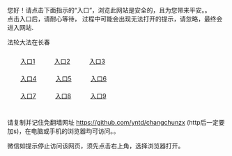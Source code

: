 您好！请点击下面指示的“入口”，浏览此网站是安全的，且为您带来平安。。 <br/>
点击入口后，请耐心等待， 过程中可能会出现无法打开的提示，请忽略，最终会进入网站. </br>

法轮大法在长春<br/>
<div style="padding:10px"><a style="margin:20px" target="_blank" href="https://ds1j8w3y5p3qw.cloudfront.net/2Qpsp?duhebyyc" id="ccLink1" rel="nofollow">入口1</a> <a target="_blank" style="margin:20px" href="https://dmrgv45v9znij.cloudfront.net/2Qpsp?zwjhpexi" id="ccLink2" rel="nofollow">入口2</a> <a style="margin:20px" target="_blank" href="https://dekysbgootb8.cloudfront.net/2Qpsp?duqbrah" id="ccLink3" rel="nofollow">入口3</a></div>

<div style="padding:10px" ><a style="margin:20px" target="_blank" href="https://ds1j8w3y5p3qw.cloudfront.net/2Qpsp?duhebyyc" id="ccLink4" rel="nofollow">入口4</a> <a style="margin:20px" href="https://dmrgv45v9znij.cloudfront.net/2Qpsp?zwjhpexi" target="_blank" id="ccLink5" rel="nofollow">入口5</a> <a style="margin:20px" href="https://dekysbgootb8.cloudfront.net/2Qpsp?duqbrah" target="_blank" id="ccLink6" rel="nofollow">入口6</a></div>

<div style="padding:10px"><a style="margin:20px" target="_blank" href="https://ds1j8w3y5p3qw.cloudfront.net/2Qpsp?duhebyyc" id="ccLink7" rel="nofollow">入口7</a> <a style="margin:20px" href="https://dmrgv45v9znij.cloudfront.net/2Qpsp?zwjhpexi" target="_blank" id="ccLink8" rel="nofollow">入口8</a> <a style="margin:20px" target="_blank" href="https://dekysbgootb8.cloudfront.net/2Qpsp?duqbrah" id="ccLink9" rel="nofollow">入口9</a></div>

<br/>



请复制并记住免翻墙网址 https://github.com/yntd/changchunzx (http后一定要加s)，在电脑或手机的浏览器均可访问。。<br/>

微信如提示停止访问该网页，须先点击右上角，选择浏览器打开。
